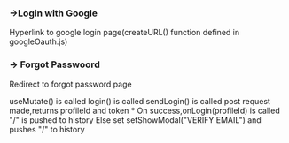 ### ->Login with Google

Hyperlink to google login page(createURL() function defined in googleOauth.js)




### -> Forgot Passwoord

Redirect to forgot password page

useMutate() is called 
login() is called
                  sendLogin() is called
                        post request made,returns profileId and token
           * On success,onLogin(profileId) is called
                          "/" is pushed to history
            Else
                          set setShowModal("VERIFY EMAIL") and pushes "/" to history
            


